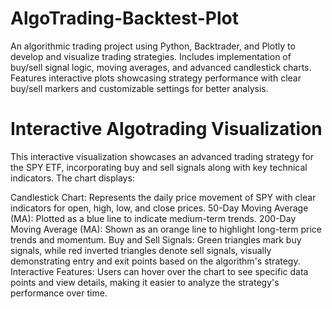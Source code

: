# AlgoTrading-Backtest-Plot
An algorithmic trading project using Python, Backtrader, and Plotly to develop and visualize trading strategies. Includes implementation of buy/sell signal logic, moving averages, and advanced candlestick charts. Features interactive plots showcasing strategy performance with clear buy/sell markers and customizable settings for better analysis.

# Interactive Algotrading Visualization
This interactive visualization showcases an advanced trading strategy for the SPY ETF, incorporating buy and sell signals along with key technical indicators. The chart displays:

Candlestick Chart: Represents the daily price movement of SPY with clear indicators for open, high, low, and close prices.
50-Day Moving Average (MA): Plotted as a blue line to indicate medium-term trends.
200-Day Moving Average (MA): Shown as an orange line to highlight long-term price trends and momentum.
Buy and Sell Signals: Green triangles mark buy signals, while red inverted triangles denote sell signals, visually demonstrating entry and exit points based on the algorithm's strategy.
Interactive Features: Users can hover over the chart to see specific data points and view details, making it easier to analyze the strategy's performance over time.
